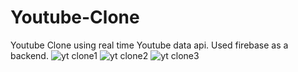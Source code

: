 # Youtube-Clone
Youtube Clone using real time Youtube data api.
Used firebase as a backend.
![yt clone1](https://user-images.githubusercontent.com/70032099/121785514-c6e16700-cbd7-11eb-8b84-2af30526ff37.jpg)
![yt clone2](https://user-images.githubusercontent.com/70032099/121785518-cea10b80-cbd7-11eb-9fe8-7ef98f703477.jpg)
![yt clone3](https://user-images.githubusercontent.com/70032099/121785520-d19bfc00-cbd7-11eb-98cb-29bd9ac50fef.jpg)
